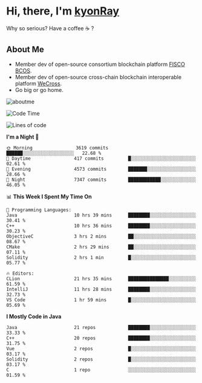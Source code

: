 # Hi, there, I'm [kyonRay](https://kyonRay.github.io)

Why so serious? Have a coffee ☕️ ?

## About Me

- Member dev of open-source consortium blockchain platform [FISCO BCOS](https://github.com/FISCO-BCOS).
- Member dev of open-source cross-chain blockchain interoperable platform [WeCross](https://github.com/WeBankBlockchain/WeCross).
- Go big or go home.

![aboutme](https://github-readme-stats.vercel.app/api?username=kyonRay&count_private=true&show_icons=true)

<!-- ![top-langs](https://github-readme-stats.vercel.app/api/top-langs/?username=kyonRay&layout=compact&hide=shell,html) -->

<!--START_SECTION:waka-->
![Code Time](http://img.shields.io/badge/Code%20Time-171%20hrs%2030%20mins-blue)

![Lines of code](https://img.shields.io/badge/From%20Hello%20World%20I%27ve%20Written-12.9%20million%20lines%20of%20code-blue)

**I'm a Night 🦉** 

```text
🌞 Morning                3619 commits        ██████░░░░░░░░░░░░░░░░░░░   22.68 % 
🌆 Daytime                417 commits         █░░░░░░░░░░░░░░░░░░░░░░░░   02.61 % 
🌃 Evening                4573 commits        ███████░░░░░░░░░░░░░░░░░░   28.66 % 
🌙 Night                  7347 commits        ████████████░░░░░░░░░░░░░   46.05 % 
```


📊 **This Week I Spent My Time On** 

```text
💬 Programming Languages: 
Java                     10 hrs 39 mins      ████████░░░░░░░░░░░░░░░░░   30.41 % 
C++                      10 hrs 36 mins      ████████░░░░░░░░░░░░░░░░░   30.23 % 
ObjectiveC               3 hrs 2 mins        ██░░░░░░░░░░░░░░░░░░░░░░░   08.67 % 
CMake                    2 hrs 29 mins       ██░░░░░░░░░░░░░░░░░░░░░░░   07.11 % 
Solidity                 2 hrs 1 min         █░░░░░░░░░░░░░░░░░░░░░░░░   05.77 % 

🔥 Editors: 
CLion                    21 hrs 35 mins      ███████████████░░░░░░░░░░   61.59 % 
IntelliJ                 11 hrs 28 mins      ████████░░░░░░░░░░░░░░░░░   32.73 % 
VS Code                  1 hr 59 mins        █░░░░░░░░░░░░░░░░░░░░░░░░   05.69 % 
```

**I Mostly Code in Java** 

```text
Java                     21 repos            ████████░░░░░░░░░░░░░░░░░   33.33 % 
C++                      20 repos            ████████░░░░░░░░░░░░░░░░░   31.75 % 
Vue                      2 repos             █░░░░░░░░░░░░░░░░░░░░░░░░   03.17 % 
Solidity                 2 repos             █░░░░░░░░░░░░░░░░░░░░░░░░   03.17 % 
C                        1 repo              ░░░░░░░░░░░░░░░░░░░░░░░░░   01.59 % 
```




<!--END_SECTION:waka-->
